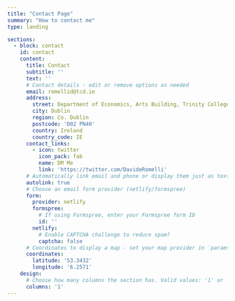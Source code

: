 ```yaml
---
title: "Contact Page"
summary: "How to contact me"
type: landing

sections:
  - block: contact
    id: contact
    content:
      title: Contact
      subtitle: ''
      text: ''
      # Contact details - edit or remove options as needed
      email: romellid@tcd.ie
      address:
        street: Department of Economics, Arts Building, Trinity College Dublin
        city: Dublin
        region: Co. Dublin
        postcode: 'D02 PN40'
        country: Ireland
        country_code: IE
      contact_links:
        - icon: twitter
          icon_pack: fab
          name: DM Me
          link: 'https://twitter.com/DavideRomelli'
      # Automatically link email and phone or display them just as text?
      autolink: true
      # Choose an email form provider (netlify/formspree)
      form:
        provider: netlify
        formspree:
          # If using Formspree, enter your Formspree form ID
          id: ''
        netlify:
          # Enable CAPTCHA challenge to reduce spam?
          captcha: false
      # Coordinates to display a map - set your map provider in `params.yaml`
      coordinates:
        latitude: '53.3432'
        longitude: '6.2571'
    design:
      # Choose how many columns the section has. Valid values: '1' or '2'.
      columns: '1'
---
```

